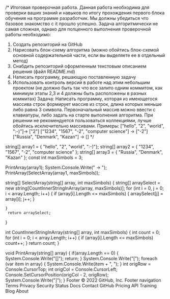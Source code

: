 /*
Итоговая проверочная работа.
Данная работа необходима для проверки ваших знаний и навыков по итогу прохождения первого блока обучения на программе разработчик. 
Мы должны убедиться что базовое знакомство с it прошло успешно.
Задача алгоритмически не самая сложная, однако для полценного выполнения проверочной работы необходимо:
1.	Создать репозиторий на GitHub
2.	Нарисовать блок-схему алгоритма (можно обойтись блок-схемой основной содержательной части, если вы выделяете ее в отдельный метод)
3.	Снабдить репозиторий оформленным текстовым описанием решения (файл README.md)
4.	Написать программу, решающую поставленную задачу
5.	Использовать контроль версий в работе над этим небольшим проектом (не должно быть так что все залито одним коммитом, 
как минимум этапы 2,3 и 4 должны быть расположены в разных коммитах)
Задача: Написать программу, которая из имеющегося массива строк формирует массив из строк, длина которых меньше либо равна 3 символа. 
Первоначальный массив можно ввести с клавиатуры, либо задать на старте выполнения алгоритма. При решении не рекомендуется пользоваться коллекциями, лучше обойтись исключительно массивами.
Примеры:
["hello", "2", "world", ":-)"]-> ["2"]
["1234", "1567", "-2", "computer science"] -> ["-2"]
["Russia", "Denmark", "Kazan"] -> []
*/


string[] array1 = { "hello", "2", "world", ":-)"};
string[] array2 = { "1234", "1567", "-2", "computer science" };
string[] array3 = { "Russia", "Denmark", "Kazan" };
const int maxSimbols = 3;

PrintArray(array1);
System.Console.Write(" -> ");
PrintArray(SelectArray(array1, maxSimbols));

string[] SelectArray(string[] array, int maxSimbols)
{
    string[] arraySelect = new string[CountInnerStringInArray(array, maxSimbols)];
    for (int i = 0, j = 0; i < array.Length; i++)
    {
        if (array[i].Length <= maxSimbols)
        {
            arraySelect[j] = array[i];
            j++;
        }

    }
     return arraySelect;
}

int CountInnerStringInArray(string[] array, int maxSimbols)
{
    int count = 0;
    for (int i = 0; i < array.Length; i++)
    {
        if (array[i].Length <= maxSimbols) count++;
    }
    return count;
}

void PrintArray(string[] array)
{
    if(array.Length == 0) 
    {
        System.Console.Write("[]");
        return;
    }
    System.Console.Write("[");
    foreach (var item in array)
    {
        System.Console.Write(item + ", ");
    }
    int origRow = Console.CursorTop;
    int origCol = Console.CursorLeft;
    Console.SetCursorPosition(origCol - 2, origRow);
    System.Console.Write("]");
}
Footer
© 2022 GitHub, Inc.
Footer navigation
Terms
Privacy
Security
Status
Docs
Contact GitHub
Pricing
API
Training
Blog
About
